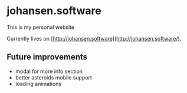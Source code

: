 # johansen.software

This is my personal website

Currently lives on [http://johansen.software](http://johansen.software/).

## Future improvements

- modal for more info section
- better asteroids mobile support
- loading animations
